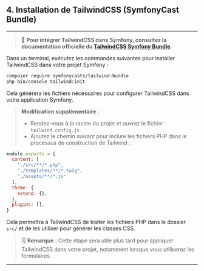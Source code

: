 ## 4. Installation de TailwindCSS (SymfonyCast Bundle)

---

> 📌 **Pour intégrer TailwindCSS dans Symfony, consultez la documentation officielle du [TailwindCSS Symfony Bundle](https://symfony.com/bundles/TailwindBundle/current/index.html).**

Dans un terminal, exécutez les commandes suivantes pour installer TailwindCSS dans votre projet Symfony :

```bash
composer require symfonycasts/tailwind-bundle
php bin/console tailwind:init
```

Cela générera les fichiers nécessaires pour configurer TailwindCSS dans votre application Symfony.
> **Modification supplémentaire** :
> - Rendez-vous à la racine du projet et ouvrez le fichier `tailwind.config.js`.
> - Ajoutez le chemin suivant pour inclure les fichiers PHP dans le processus de construction de Tailwind :

```js
module.exports = {
  content: [
    "./src/**/*.php",
    "./templates/**/*.twig",
    "./assets/**/*.js"
  ],
  theme: {
    extend: {},
  },
  plugins: [],
}
```

Cela permettra à TailwindCSS de traiter les fichiers PHP dans le dossier `src/` et de les utiliser pour générer les classes CSS.
> 🗒️ **Remarque** : Cette étape sera utile plus tard pour appliquer TailwindCSS dans votre projet, notamment lorsque vous utiliserez les formulaires.

---